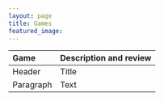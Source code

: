 ```yaml
---
layout: page
title: Games
featured_image: 
---
```



|  Game     | Description and review |
| :----------- | :----------- |
| Header      | Title       |
| Paragraph   | Text        |
